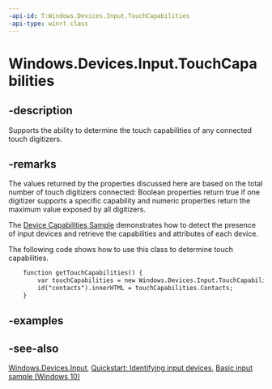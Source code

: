 ```yaml
---
-api-id: T:Windows.Devices.Input.TouchCapabilities
-api-type: winrt class
---
```


<!-- Class syntax.
public class TouchCapabilities : Windows.Devices.Input.ITouchCapabilities
-->

# Windows.Devices.Input.TouchCapabilities

## -description
Supports the ability to determine the touch capabilities of any connected touch digitizers.

## -remarks
The values returned by the properties discussed here are based on the total number of touch digitizers connected: Boolean properties return true if one digitizer supports a specific capability and numeric properties return the maximum value exposed by all digitizers.

The [Device Capabilities Sample](http://go.microsoft.com/fwlink/p/?linkid=231530) demonstrates how to detect the presence of input devices and retrieve the capabilities and attributes of each device.



The following code shows how to use this class to determine touch capabilities.

```html
    function getTouchCapabilities() {
        var touchCapabilities = new Windows.Devices.Input.TouchCapabilities();
        id("contacts").innerHTML = touchCapabilities.Contacts;
    }
```



## -examples

## -see-also
[Windows.Devices.Input](windows_devices_input.md), [Quickstart: Identifying input devices](http://msdn.microsoft.com/library/7001b56d-081b-4683-84bb-24c361397c08), [Basic input sample (Windows 10)](http://go.microsoft.com/fwlink/p/?LinkId=620514)